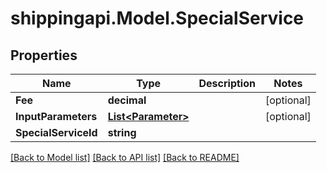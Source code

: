
# shippingapi.Model.SpecialService

## Properties

Name | Type | Description | Notes
------------ | ------------- | ------------- | -------------
**Fee** | **decimal** |  | [optional] 
**InputParameters** | [**List&lt;Parameter&gt;**](Parameter.md) |  | [optional] 
**SpecialServiceId** | **string** |  | 

[[Back to Model list]](../README.md#documentation-for-models)
[[Back to API list]](../README.md#documentation-for-api-endpoints)
[[Back to README]](../README.md)

